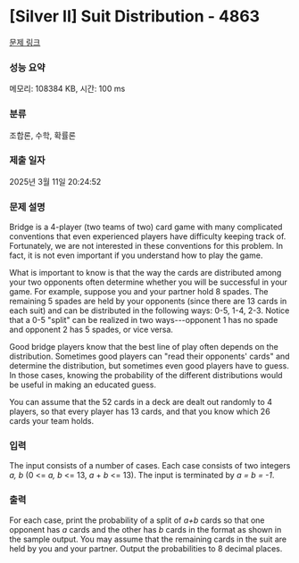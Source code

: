 # [Silver II] Suit Distribution - 4863 

[문제 링크](https://www.acmicpc.net/problem/4863) 

### 성능 요약

메모리: 108384 KB, 시간: 100 ms

### 분류

조합론, 수학, 확률론

### 제출 일자

2025년 3월 11일 20:24:52

### 문제 설명

<p>Bridge is a 4-player (two teams of two) card game with many complicated conventions that even experienced players have difficulty keeping track of. Fortunately, we are not interested in these conventions for this problem. In fact, it is not even important if you understand how to play the game.</p>

<p>What is important to know is that the way the cards are distributed among your two opponents often determine whether you will be successful in your game. For example, suppose you and your partner hold 8 spades. The remaining 5 spades are held by your opponents (since there are 13 cards in each suit) and can be distributed in the following ways: 0-5, 1-4, 2-3. Notice that a 0-5 "split" can be realized in two ways---opponent 1 has no spade and opponent 2 has 5 spades, or vice versa.</p>

<p>Good bridge players know that the best line of play often depends on the distribution. Sometimes good players can "read their opponents' cards" and determine the distribution, but sometimes even good players have to guess. In those cases, knowing the probability of the different distributions would be useful in making an educated guess.</p>

<p>You can assume that the 52 cards in a deck are dealt out randomly to 4 players, so that every player has 13 cards, and that you know which 26 cards your team holds.</p>

### 입력 

 <p>The input consists of a number of cases. Each case consists of two integers <em>a, b</em> (0 <= <em>a, b</em> <= 13, <em>a</em> + <em>b</em> <= 13). The input is terminated by <em>a = b = -1</em>.</p>

### 출력 

 <p>For each case, print the probability of a split of <em>a+b</em> cards so that one opponent has <em>a</em> cards and the other has <em>b</em> cards in the format as shown in the sample output. You may assume that the remaining cards in the suit are held by you and your partner. Output the probabilities to 8 decimal places.</p>

